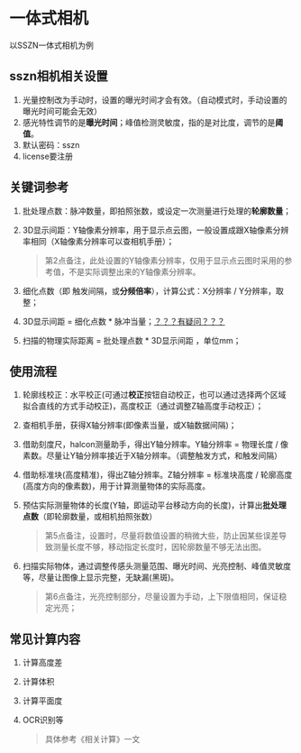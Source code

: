# 一体式相机

以SSZN一体式相机为例

## sszn相机相关设置

1. 光量控制改为手动时，设置的曝光时间才会有效。（自动模式时，手动设置的曝光时间可能会无效）
2. 感光特性调节的是**曝光时间**；峰值检测灵敏度，指的是对比度，调节的是**阈值**。
3. 默认密码：sszn
4. license要注册

## 关键词参考

1. 批处理点数：脉冲数量，即拍照张数，或设定一次测量进行处理的**轮廓数量**；

2. 3D显示间距：Y轴像素分辨率，用于显示点云图，一般设置成跟X轴像素分辨率相同（X轴像素分辨率可以查相机手册）； 

   > 第2点备注，此处设置的Y轴像素分辨率，仅用于显示点云图时采用的参考值，不是实际调整出来的Y轴像素分辨率。

3. 细化点数（即 触发间隔，或**分频倍率**），计算公式：X分辨率 / Y分辨率，取整；

4. 3D显示间距 = 细化点数 * 脉冲当量；<u>？？？有疑问？？？</u>

5. 扫描的物理实际距离 = 批处理点数 * 3D显示间距 ，单位mm；



## 使用流程

1. 轮廓线校正：水平校正(可通过**校正**按钮自动校正，也可以通过选择两个区域拟合直线的方式手动校正)，高度校正（通过调整Z轴高度手动校正）；

2. 查相机手册，获得X轴分辨率(即像素当量，或X轴数据间隔)；

3. 借助刻度尺，halcon测量助手，得出Y轴分辨率。Y轴分辨率 = 物理长度 / 像素数。尽量让Y轴分辨率接近于X轴分辨率。（调整触发方式，和触发间隔）

4. 借助标准块(高度精准)，得出Z轴分辨率。Z轴分辨率 = 标准块高度 / 轮廓高度(高度方向的像素数)，用于计算测量物体的实际高度。

5. 预估实际测量物体的长度(Y轴，即运动平台移动方向的长度)，计算出**批处理点数**（即轮廓数量，或相机拍照张数）

   > 第5点备注，设置时，尽量将数值设置的稍微大些，防止因某些误差导致测量长度不够，移动指定长度时，因轮廓数量不够无法出图。

6. 扫描实际物体，通过调整传感头测量范围、曝光时间、光亮控制、峰值灵敏度等，尽量让图像上显示完整，无缺漏(黑斑)。

   >  第6点备注，光亮控制部分，尽量设置为手动，上下限值相同，保证稳定光亮；



## 常见计算内容

1. 计算高度差

2. 计算体积

3. 计算平面度

4. OCR识别等

   > 具体参考《相关计算》一文